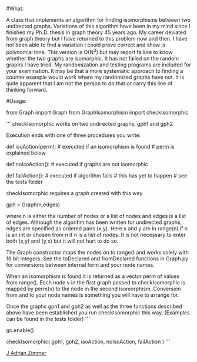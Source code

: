#What:

A class that implements an algorithm for finding isomorphisms between two undirected graphs.  Variations of this algorithm have been in my mind since I finished my Ph.D. thesis in graph theory 45 years ago.  My career deviated from graph theory but I have returned to this problem now and then.  I have not been able to find a variation I could prove correct and show is polynomial time.  This version is O(N<sup>3</sup>) but may report failure to know whether the two graphs are isomorphic.   It has not failed on the random graphs I have tried.  My randomization and testing programs are included for your examination.  It may be that a more systematic approach to finding a counter example would work where my randomized graphs have not.  It is quite apparent that I am not the person to do that or carry this line of thinking forward.

#Usage:

from Graph import Graph
from GraphIsomorphism import checkIsomorphic

'''
checkIsomorphic works on two undirected graphs, gph1 and gph2

Execution ends with one of three procedures you write:

def isoAction(perm):
    # executed if an isomorphism is found
    # perm is explained below

def noIsoAction():
    # executed if graphs are not isomorphic

def failAction():
    # executed if algorithm fails
    # this has yet to happen
    # see the tests folder

checkIsomorphic requires a graph created with this way

gph = Graph(n,edges)

where n is either the number of nodes or a list of nodes and edges
is a list of edges.   Although the algorihm has been written for
undirected graphs, edges are specified as ordered pairs (x,y).  Here
x and y are in range(n) if n is an int or chosen from n if n is a
list of nodes.   It is not necessary to enter both (x,y) and (y,x)
but it will not hurt to do so.

The Graph constructor maps the nodes on to range(<number of nodes>)
and works solely with 16 bit integers.  See the toDeclared and
fromDeclared functions in Graph.py for conversions between internal
form and your node names.

When an isomorphism is found it is returned as a vector perm of
values from range(<number of nodes>).  Each node v in the first
graph passed to checkIsomorphic is mapped by perm(v) to the node in
the second isomorphism.  Conversion from and to your node names is
something you will have to arrange for.

Once the graphs gph1 and gph2 as well as the three functions
described above have been established you run checkIsomorphic this
way.  (Examples can be found in the tests folder) 
'''

gc.enable()

checkIsomorphic( 
   gph1, gph2, isoAction, noIsoAction, failAction
)
'''

[J Adrian Zimmer](http://www.jazimmer.net)
